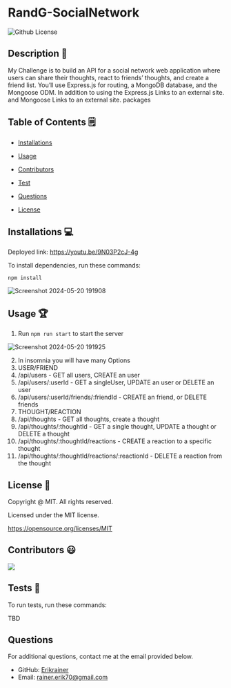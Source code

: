 # RandG-SocialNetwork
  ![Github License](https://img.shields.io/badge/License-MIT-yellow.svg)


## Description 📝

My Challenge is to build an API for a social network web application where users can share their thoughts, react to friends’ thoughts, and create a friend list. You’ll use Express.js for routing, a MongoDB database, and the Mongoose ODM. In addition to using the Express.js Links to an external site. and Mongoose Links to an external site. packages

## Table of Contents 🗒

* [Installations](#installations-💻)

* [Usage](#usage-🏆)

* [Contributors](#contributors-😃)

* [Test](#tests-🧪)

* [Questions](#questions)

* [License](#license-📛)

## Installations  💻

Deployed link: https://youtu.be/9N03P2cJ-4g

To install dependencies, run these commands:

```
npm install
```
![Screenshot 2024-05-20 191908](https://github.com/Erikrainer/RandG-SocialNetwork/assets/160955635/f3b0396e-2d85-43b9-9da2-992f217a856e)

## Usage 🏆

1. Run ```npm run start``` to start the server

![Screenshot 2024-05-20 191925](https://github.com/Erikrainer/RandG-SocialNetwork/assets/160955635/f04d89a6-fcb2-4f6f-8ec8-f7ffdc6e13d7)

2. In insomnia you will have many Options
3. USER/FRIEND
4. /api/users - GET all users, CREATE an user
5. /api/users/:userId - GET a singleUser, UPDATE an user or DELETE an user
6. /api/users/:userId/friends/:friendId - CREATE an friend, or DELETE friends
7. THOUGHT/REACTION
8. /api/thoughts - GET all thoughts, create a thought
9. /api/thoughts/:thoughtId - GET a single thought, UPDATE a thought or DELETE a thought
10. /api/thoughts/:thoughtId/reactions - CREATE a reaction to a specific thought
11. /api/thoughts/:thoughtId/reactions/:reactionId - DELETE a reaction from the thought
    
## License 📛 

  Copyright @ MIT. All rights reserved.

  Licensed under the MIT license.

  https://opensource.org/licenses/MIT

## Contributors 😃
<a href="https://github.com/Erikrainer/RandG-SocialNetwork/graphs/contributors">
  <img src="https://contrib.rocks/image?repo=Erikrainer/RandG-SocialNetwork" />
</a>

## Tests 🧪

To run tests, run these commands:

TBD

## Questions

For additional questions, contact me at the email provided below. 

- GitHub: [Erikrainer](https://github.com/Erikrainer/)
- Email:  rainer.erik70@gmail.com

